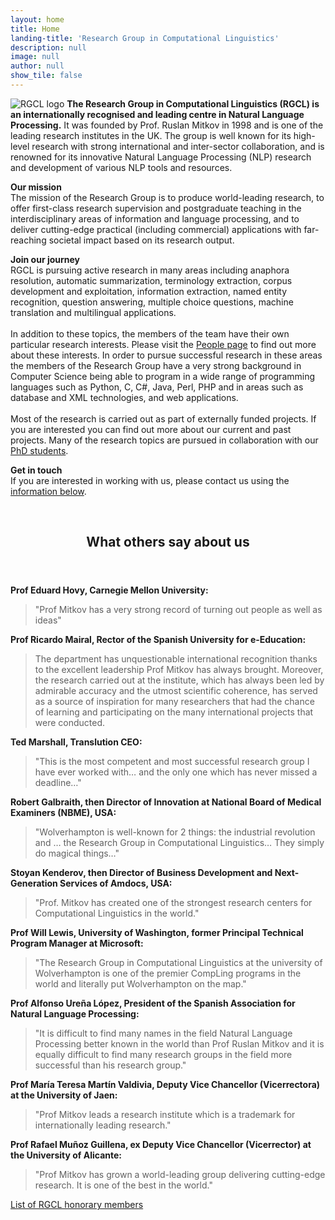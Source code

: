 ```yaml
---
layout: home
title: Home
landing-title: 'Research Group in Computational Linguistics'
description: null
image: null
author: null
show_tile: false
---
```


<p><span class="image right"><img src="{% link assets/images/uwolv-rgcl-logo.png %}" alt="RGCL logo" /></span>
<b>The Research Group in Computational Linguistics (RGCL) is an internationally recognised and leading centre in Natural Language Processing.</b> It was founded by Prof. Ruslan Mitkov in 1998 and is one of the leading research institutes in the UK. The group is well known for its high-level research with strong international and inter-sector collaboration, and is renowned for its innovative Natural Language Processing (NLP) research and development of various NLP tools and resources.
</p>

<p>
<b>Our mission</b>
<br />
The mission of the Research Group is to produce world-leading research, to offer first-class research supervision and postgraduate teaching in the interdisciplinary areas of information and language processing, and to deliver cutting-edge practical (including commercial) applications with far-reaching societal impact based on its research output.
</p>

<p>
<b>Join our journey</b>
<br />
RGCL is pursuing active research in many areas including anaphora resolution, automatic summarization, terminology extraction, corpus development and exploitation, information extraction, named entity recognition, question answering, multiple choice questions, machine translation and multilingual applications. 
<br />
<br />
In addition to these topics, the members of the team have their own particular research interests. Please visit the <a href="https://www.wlv.ac.uk/research/institutes-and-centres/riilp---research-institute-of-information-and-language-processing/research-group-in-computational-linguistics/staff-at-rgcl/" target="_blank"> People page</a> to find out more about these interests. In order to pursue successful research in these areas the members of the Research Group have a very strong background in Computer Science being able to program in a wide range of programming languages such as Python, C, C#, Java, Perl, PHP and in areas such as database and XML technologies, and web applications.
<br />
<br />
Most of the research is carried out as part of externally funded projects. If you are interested you can find out more about our current and past projects. Many of the research topics are pursued in collaboration with our <a href="https://www.wlv.ac.uk/research/institutes-and-centres/riilp---research-institute-of-information-and-language-processing/research-group-in-computational-linguistics/phd-students/" target="_blank">PhD students</a>.
</p>

<p>
<b>Get in touch</b>
<br />
If you are interested in working with us, please contact us using the <a href="#contact" class="scrolly">information below</a>.
</p>

<br />

<header id="quotes" class="major">
<h2>What others say about us</h2>
</header>

<b>Prof Eduard Hovy, Carnegie Mellon University:</b>
  >"Prof Mitkov has a very strong record of turning out people as well as ideas"

<b>Prof Ricardo Mairal, Rector of the Spanish University for e-Education:</b>
> The department has unquestionable international recognition thanks to the
> excellent leadership Prof Mitkov has always brought. Moreover, the research
> carried out at the institute, which has always been led by admirable accuracy
> and the utmost scientific coherence, has served as a source of inspiration
> for many researchers that had the chance of learning and participating on the
> many international projects that were conducted.

<b>Ted Marshall, Translution CEO:</b>
  > "This is the most competent and most successful research group I have ever worked with… and the only one which has never missed a deadline…"

<b>Robert Galbraith, then Director of Innovation at National Board of Medical Examiners (NBME), USA:</b>
  > "Wolverhampton is well-known for 2 things: the industrial revolution and … the Research Group in Computational Linguistics… They simply do magical things…"

<b>Stoyan Kenderov, then Director of Business Development and Next-Generation Services of Amdocs, USA:</b>
  > "Prof. Mitkov has created one of the strongest research centers for Computational Linguistics in the world."

<b>Prof Will Lewis, University of Washington, former Principal Technical Program Manager at Microsoft:</b>
  > "The Research Group in Computational Linguistics at the university of Wolverhampton is one of the premier CompLing programs in the world and literally put Wolverhampton on the map."

<b>Prof Alfonso Ureña López, President of the Spanish Association for Natural Language Processing:</b>
  > "It is difficult to find many names in the field Natural Language Processing better known in the world than Prof Ruslan Mitkov and it is equally difficult to find many research groups in the field more successful than his research group."

<b>Prof María Teresa Martín Valdivia, Deputy Vice Chancellor (Vicerrectora) at the University of Jaen:</b>
  > "Prof Mitkov leads a research institute which is a trademark for internationally leading research."

<b>Prof Rafael Muñoz Guillena, ex Deputy Vice Chancellor (Vicerrector) at the University of Alicante:</b>
  > "Prof Mitkov has grown a world-leading group delivering cutting-edge research. It is one of the best in the world."

<a href="{{ site.url | relative_url }}/honorary-members" class="button special fit small">List of RGCL honorary members</a>
